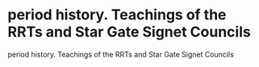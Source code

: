 # period history. Teachings of the RRTs and Star Gate Signet Councils

period history. Teachings of the RRTs and Star Gate Signet Councils
